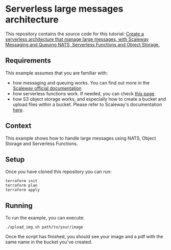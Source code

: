 # Serverless large messages architecture

This repository contains the source code for this tutorial: [Create a serverless architecture that manage large messages, with Scaleway Messaging and Queuing NATS, Serverless Functions and Object Storage.](https://www.scaleway.com/en/docs/tutorials/large-messages/)

## Requirements

This example assumes that you are familiar with:

- how messaging and queuing works. You can find out more in the [Scaleway official documentation](https://www.scaleway.com/en/docs/serverless/messaging/quickstart/)
- how serverless functions work. If needed, you can check [this page](https://www.scaleway.com/en/docs/serverless/functions/quickstart/).
- how S3 object storage works, and especially how to create a bucket and upload files within a bucket. Please refer to Scaleway's documentation [here](https://www.scaleway.com/en/docs/storage/object/quickstart/).

## Context

This example shows how to handle large messages using NATS, Object Storage and Serverless Functions. 

## Setup

Once you have cloned this repository you can run:

```console
terraform init
terraform plan
terraform apply
```

## Running

To run the example, you can execute:
```console
./upload_img.sh path/to/your/image
```
Once the script has finished, you should see your image and a pdf with the same name in the bucket you've created.

